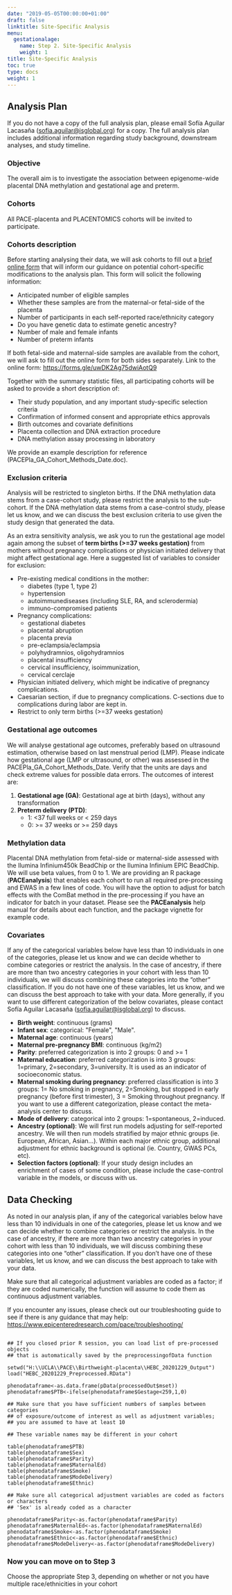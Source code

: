```yaml
---
date: "2019-05-05T00:00:00+01:00"
draft: false
linktitle: Site-Specific Analysis
menu:
  gestationalage:
    name: Step 2. Site-Specific Analysis
    weight: 1
title: Site-Specific Analysis
toc: true
type: docs
weight: 1
---
```


## Analysis Plan

If you do not have a copy of the full analysis plan, please email Sofía Aguilar Lacasaña (sofia.aguilar@isglobal.org) for a copy. The full analysis plan includes additional information regarding study background, downstream analyses, and study timeline.

### Objective

The overall aim is to investigate the association between epigenome-wide placental DNA methylation and gestational age and preterm.

### Cohorts

All PACE-placenta and PLACENTOMICS cohorts will be invited to participate.

### Cohorts description

Before starting analysing their data, we will ask cohorts to fill out a [brief online form](https://forms.gle/uwDK2Ag75dwiAotQ9) that will inform our guidance on potential cohort-specific modifications to the analysis plan. This form will solicit the following information:
+	Anticipated number of eligible samples
+	Whether these samples are from the maternal-or fetal-side of the placenta
+	Number of participants in each self-reported race/ethnicity category
+	Do you have genetic data to estimate genetic ancestry?
+	Number of male and female infants
+	Number of preterm infants

If both fetal-side and maternal-side samples are available from the cohort, we will ask to fill out the online form for both sides separately. Link to the online form: https://forms.gle/uwDK2Ag75dwiAotQ9

Together with the summary statistic files, all participating cohorts will be asked to provide a short description of: 
+	Their study population, and any important study-specific selection criteria
+	Confirmation of informed consent and appropriate ethics approvals  
+	Birth outcomes and covariate definitions
+	Placenta collection and DNA extraction procedure
+	DNA methylation assay processing in laboratory 

We provide an example description for reference (PACEPla_GA_Cohort_Methods_Date.doc). 

### Exclusion criteria

Analysis will be restricted to singleton births. If the DNA methylation data stems from a case-cohort study, please restrict the analysis to the sub-cohort. If the DNA methylation data stems from a case-control study, please let us know, and we can discuss the best exclusion criteria to use given the study design that generated the data.

As an extra sensitivity analysis, we ask you to run the gestational age model again among the subset of **term births (>=37 weeks gestation)** from mothers without pregnancy complications or physician initiated delivery that might affect gestational age.  Here a suggested list of variables to consider for exclusion:
+	Pre-existing medical conditions in the mother: 
    - diabetes (type 1, type 2)
    - hypertension
    - autoimmunediseases (including SLE, RA, and sclerodermia)
    - immuno-compromised patients
+	Pregnancy complications:
    - gestational diabetes
    - placental abruption 
    - placenta previa
    - pre-eclampsia/eclampsia
    - polyhydramnios, oligohydramnios
    - placental insufficiency
    - cervical insufficiency, isoimmunization, 
    - cervical cerclaje
+ Physician initiated delivery, which might be indicative of pregnancy complications.
+ Caesarian section, if due to pregnancy complications. C-sections due to complications during labor are kept in. 
+ Restrict to only term births (>=37 weeks gestation)

### Gestational age outcomes

We will analyse gestational age outcomes, preferably based on ultrasound estimation, otherwise based on last menstrual period (LMP). Please indicate how gestational age (LMP or ultrasound, or other) was assessed in the PACEPla_GA_Cohort_Methods_Date. Verify that the units are days and check extreme values for possible data errors. 
The outcomes of interest are:
1)	**Gestational age (GA)**: Gestational age at birth (days), without any transformation
2)	**Preterm delivery (PTD)**: 
    -	1: <37 full weeks or < 259 days 
    -	0: >= 37 weeks or >= 259 days 

### Methylation data

Placental DNA methylation from fetal-side or maternal-side assessed with the Ilumina Infinium450k BeadChip or the Ilumina Infinium EPIC BeadChip. We will use beta values, from 0 to 1.  We are providing an R package (**PACEanalysis**) that enables each cohort to run all required pre-processing and EWAS in a few lines of code. You will have the option to adjust for batch effects with the ComBat method in the pre-processing if you have an indicator for batch in your dataset. Please see the **PACEanalysis** help manual for details about each function, and the package vignette for example code.  

### Covariates

If any of the categorical variables below have less than 10 individuals in one of the categories, please let us know and we can decide whether to combine categories or restrict the analysis. In the case of ancestry, if there are more than two ancestry categories in your cohort with less than 10 individuals, we will discuss combining these categories into the “other” classification. If you do not have one of these variables, let us know, and we can discuss the best approach to take with your data. More generally, if you want to use different categorization of the below covariates, please contact Sofía Aguilar Lacasaña (sofia.aguilar@isglobal.org) to discuss.
+	**Birth weight**: continuous (grams)
+	**Infant sex**: categorical: "Female", "Male". 
+	**Maternal age**: continuous (years)
+	**Maternal pre-pregnancy BMI**: continuous (kg/m2)
+	**Parity**: preferred categorization is into 2 groups: 0 and >= 1
+	**Maternal education**: preferred categorization is into 3 groups: 1=primary, 2=secondary, 3=university. It is used as an indicator of socioeconomic status. 
+	**Maternal smoking during pregnancy**: preferred classification is into 3 groups: 1= No smoking in pregnancy, 2=Smoking, but stopped in early pregnancy (before first trimester), 3 = Smoking throughout pregnancy. If you want to use a different categorization, please contact the meta-analysis center to discuss.
+	**Mode of delivery**: categorical into 2 groups: 1=spontaneous, 2=induced.
+	**Ancestry (optional)**: We will first run models adjusting for self-reported ancestry. We will then run models stratified by major ethnic groups (ie. European, African, Asian…). Within each major ethnic group, additional adjustment for ethnic background is optional (ie. Country, GWAS PCs, etc). 
+	**Selection factors (optional)**: If your study design includes an enrichment of cases of some condition, please include the case-control variable in the models, or discuss with us.

## Data Checking

As noted in our analysis plan, if any of the categorical variables below have less than 10 individuals in one of the categories, please let us know and we can decide whether to combine categories or restrict the analysis. In the case of ancestry, if there are more than two ancestry categories in your cohort with less than 10 individuals, we will discuss combining these categories into one “other” classification.  If you don’t have one of these variables, let us know, and we can discuss the best approach to take with your data. 

Make sure that all categorical adjustment variables are coded as a factor; if they are coded numerically, the function will assume to code them as continuous adjustment variables. 

If you encounter any issues, please check out our troubleshooting guide to see if there is any guidance that may help: https://www.epicenteredresearch.com/pace/troubleshooting/

```{r eval=FALSE}

## If you closed prior R session, you can load list of pre-processed objects 
## that is automatically saved by the preprocessingofData function

setwd("H:\\UCLA\\PACE\\Birthweight-placenta\\HEBC_20201229_Output")
load("HEBC_20201229_Preprocessed.RData")

phenodataframe<-as.data.frame(pData(processedOut$mset))
phenodataframe$PTB<-ifelse(phenodataframe$Gestage<259,1,0)

## Make sure that you have sufficient numbers of samples between categories 
## of exposure/outcome of interest as well as adjustment variables; 
## you are assumed to have at least 10

## These variable names may be different in your cohort

table(phenodataframe$PTB)
table(phenodataframe$Sex)
table(phenodataframe$Parity)
table(phenodataframe$MaternalEd)
table(phenodataframe$Smoke)
table(phenodataframe$ModeDelivery)
table(phenodataframe$Ethnic)

## Make sure all categorical adjustment variables are coded as factors or characters
## 'Sex' is already coded as a character

phenodataframe$Parity<-as.factor(phenodataframe$Parity)
phenodataframe$MaternalEd<-as.factor(phenodataframe$MaternalEd)
phenodataframe$Smoke<-as.factor(phenodataframe$Smoke)
phenodataframe$Ethnic<-as.factor(phenodataframe$Ethnic)
phenodataframe$ModeDelivery<-as.factor(phenodataframe$ModeDelivery)

```

### Now you can move on to Step 3

Choose the appropriate Step 3, depending on whether or not you have multiple race/ethnicities in your cohort
